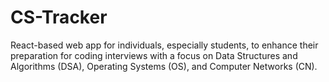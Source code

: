 # CS-Tracker

React-based web app for individuals, especially students, to enhance their preparation for coding interviews with a focus on Data Structures and Algorithms (DSA), Operating Systems (OS), and Computer Networks (CN).

